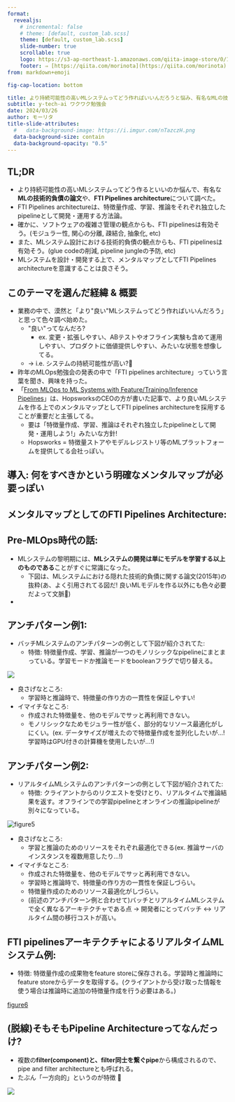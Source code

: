 ```yaml
---
format:
  revealjs:
    # incremental: false
    # theme: [default, custom_lab.scss]
    theme: [default, custom_lab.scss]
    slide-number: true
    scrollable: true
    logo: https://s3-ap-northeast-1.amazonaws.com/qiita-image-store/0/1697279/dfa905d1c1e242b4e39be182ae21a2b6ac72c0ad/large.png?1655951919
    footer: ⇒ [https://qiita.com/morinota](https://qiita.com/morinota)
from: markdown+emoji

fig-cap-location: bottom

title: より持続可能性の高いMLシステムってどう作ればいいんだろうと悩み、有名なMLの技術的負債の論文読んだり、FTI Pipelines architectureについて調べたりした話
subtitle: y-tech-ai ワクワク勉強会
date: 2024/03/26
author: モーリタ
title-slide-attributes:
  #   data-background-image: https://i.imgur.com/nTazczH.png
  data-background-size: contain
  data-background-opacity: "0.5"
---
```


## TL;DR

- より持続可能性の高いMLシステムってどう作るといいのか悩んで、有名な**MLの技術的負債の論文**や、**FTI Pipelines architecture**について調べた。
- FTI Pipelines architectureは、特徴量作成、学習、推論をそれぞれ独立したpipelineとして開発・運用する方法論。
- 確かに、ソフトウェアの複雑さ管理の観点からも、FTI pipelinesは有効そう。(モジュラー性, 関心の分離, 疎結合, 抽象化, etc)
- また、MLシステム設計における技術的負債の観点からも、FTI pipelinesは有効そう。(glue codeの削減, pipeline jungleの予防, etc)
- MLシステムを設計・開発する上で、メンタルマップとしてFTI Pipelines architectureを意識することは良さそう。

## このテーマを選んだ経緯 & 概要

- 業務の中で、漠然と「より"良い"MLシステムってどう作ればいいんだろう」と思って色々調べ始めた。
  - "良い"ってなんだろ?
    - ex. 変更・拡張しやすい、ABテストやオフライン実験も含めて運用しやすい、プロダクトに価値提供しやすい、みたいな状態を想像してる。
  - -> i.e. システムの持続可能性が高い?:thinking:
- 昨年のMLOps勉強会の発表の中で「FTI pipelines architecture」っていう言葉を聞き、興味を持った。
- 「[From MLOps to ML Systems with Feature/Training/Inference Pipelines](https://www.hopsworks.ai/post/mlops-to-ml-systems-with-fti-pipelines)」は、HopsworksのCEOの方が書いた記事で、より良いMLシステムを作る上でのメンタルマップとしてFTI pipelines architectureを採用することが重要だと主張してる。
  - 要は「特徴量作成、学習、推論はそれぞれ独立したpipelineとして開発・運用しよう!」みたいな方針!
  - Hopsworks = 特徴量ストアやモデルレジストリ等のMLプラットフォームを提供してる会社っぽい。

## 導入: 何をすべきかという明確なメンタルマップが必要っぽい

## メンタルマップとしてのFTI Pipelines Architecture:

## Pre-MLOps時代の話:

- MLシステムの黎明期には、**MLシステムの開発は単にモデルを学習する以上のものである**ことがすぐに常識になった。
  - 下図は、MLシステムにおける隠れた技術的負債に関する論文(2015年)の抜粋(あ、よく引用されてる図だ! 良いMLモデルを作る以外にも色々必要だよって文脈:thinking:)
-

## アンチパターン例1:

<!-- - MLシステムには2つのタイプがある: バッチMLシステムとリアルタイムMLシステム(要はbatch推論かonline推論かの違いかな) -->

- バッチMLシステムのアンチパターンの例として下図が紹介されてた:
  - 特徴: 特徴量作成、学習、推論が一つのモノリシックなpipelineにまとまっている。学習モードか推論モードをbooleanフラグで切り替える。

![](https://assets-global.website-files.com/618399cd49d125734c8dec95/6502ad7d387cfe977467717b_figure%204_lightbox.png)

- 良さげなところ:
  - 学習時と推論時で、特徴量の作り方の一貫性を保証しやすい!
- イマイチなところ:
  - 作成された特徴量を、他のモデルでサッと再利用できない。
  - モノリシックなためモジュラー性が低く、部分的なリソース最適化がしにくい。(ex. データサイズが増えたので特徴量作成を並列化したいが...! 学習時はGPU付きの計算機を使用したいが...!)

## アンチパターン例2:

- リアルタイムMLシステムのアンチパターンの例として下図が紹介されてた:
  - 特徴: クライアントからのリクエストを受けとり、リアルタイムで推論結果を返す。オフラインでの学習pipelineとオンラインの推論pipelineが別々になっている。

![figure5](https://assets-global.website-files.com/618399cd49d125734c8dec95/6502adc6d9992658b4fa84b7_figure%205_lightbox.png)

- 良さげなところ:
  - 学習と推論のためのリソースをそれぞれ最適化できる(ex. 推論サーバのインスタンスを複数用意したり...!)
- イマイチなところ:
  - 作成された特徴量を、他のモデルでサッと再利用できない。
  - 学習時と推論時で、特徴量の作り方の一貫性を保証しづらい。
  - 特徴量作成のためのリソース最適化がしづらい。
  - (前述のアンチパターン例と合わせて)バッチとリアルタイムMLシステムで全く異なるアーキテクチャである点 -> 開発者にとってバッチ <-> リアルタイム間の移行コストが高い。

## FTI pipelinesアーキテクチャによるリアルタイムMLシステム例:

- 特徴: 特徴量作成の成果物をfeature storeに保存される。学習時と推論時にfeature storeからデータを取得する。(クライアントから受け取った情報を使う場合は推論時に追加の特徴量作成を行う必要はある。)

[figure6]()

## (脱線)そもそもPipeline Architectureってなんだっけ?

- 複数の**filter(component)**と、filter同士を繋ぐ**pipe**から構成されるので、pipe and filter architectureとも呼ばれる。
- たぶん「一方向的」というのが特徴 :thinking:

![](https://miro.medium.com/v2/resize:fit:1100/format:webp/1*C1aXSo3klBPgPZSi8ZFhHw.png)
